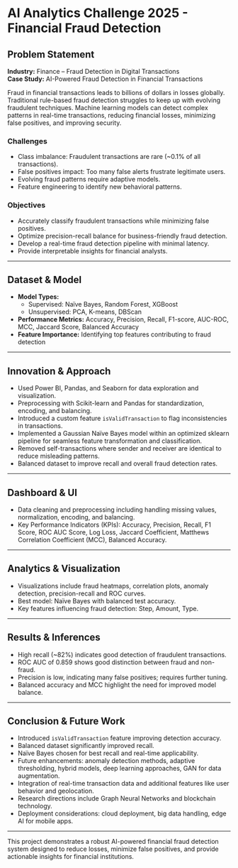 # AI Analytics Challenge 2025 - Financial Fraud Detection

## Problem Statement
**Industry:** Finance – Fraud Detection in Digital Transactions  
**Case Study:** AI-Powered Fraud Detection in Financial Transactions  

Fraud in financial transactions leads to billions of dollars in losses globally. Traditional rule-based fraud detection struggles to keep up with evolving fraudulent techniques. Machine learning models can detect complex patterns in real-time transactions, reducing financial losses, minimizing false positives, and improving security.

### Challenges
- Class imbalance: Fraudulent transactions are rare (~0.1% of all transactions).  
- False positives impact: Too many false alerts frustrate legitimate users.  
- Evolving fraud patterns require adaptive models.  
- Feature engineering to identify new behavioral patterns.  

### Objectives
- Accurately classify fraudulent transactions while minimizing false positives.  
- Optimize precision-recall balance for business-friendly fraud detection.  
- Develop a real-time fraud detection pipeline with minimal latency.  
- Provide interpretable insights for financial analysts.  

---

## Dataset & Model
- **Model Types:**  
  - Supervised: Naïve Bayes, Random Forest, XGBoost  
  - Unsupervised: PCA, K-means, DBScan  
- **Performance Metrics:** Accuracy, Precision, Recall, F1-score, AUC-ROC, MCC, Jaccard Score, Balanced Accuracy  
- **Feature Importance:** Identifying top features contributing to fraud detection  

---

## Innovation & Approach
- Used Power BI, Pandas, and Seaborn for data exploration and visualization.  
- Preprocessing with Scikit-learn and Pandas for standardization, encoding, and balancing.  
- Introduced a custom feature `isValidTransaction` to flag inconsistencies in transactions.  
- Implemented a Gaussian Naïve Bayes model within an optimized sklearn pipeline for seamless feature transformation and classification.  
- Removed self-transactions where sender and receiver are identical to reduce misleading patterns.  
- Balanced dataset to improve recall and overall fraud detection rates.  

---

## Dashboard & UI
- Data cleaning and preprocessing including handling missing values, normalization, encoding, and balancing.  
- Key Performance Indicators (KPIs): Accuracy, Precision, Recall, F1 Score, ROC AUC Score, Log Loss, Jaccard Coefficient, Matthews Correlation Coefficient (MCC), Balanced Accuracy.  

---

## Analytics & Visualization
- Visualizations include fraud heatmaps, correlation plots, anomaly detection, precision-recall and ROC curves.  
- Best model: Naïve Bayes with balanced test accuracy.  
- Key features influencing fraud detection: Step, Amount, Type.  

---

## Results & Inferences
- High recall (~82%) indicates good detection of fraudulent transactions.  
- ROC AUC of 0.859 shows good distinction between fraud and non-fraud.  
- Precision is low, indicating many false positives; requires further tuning.  
- Balanced accuracy and MCC highlight the need for improved model balance.  

---

## Conclusion & Future Work
- Introduced `isValidTransaction` feature improving detection accuracy.  
- Balanced dataset significantly improved recall.  
- Naïve Bayes chosen for best recall and real-time applicability.  
- Future enhancements: anomaly detection methods, adaptive thresholding, hybrid models, deep learning approaches, GAN for data augmentation.  
- Integration of real-time transaction data and additional features like user behavior and geolocation.  
- Research directions include Graph Neural Networks and blockchain technology.  
- Deployment considerations: cloud deployment, big data handling, edge AI for mobile apps.  

---

This project demonstrates a robust AI-powered financial fraud detection system designed to reduce losses, minimize false positives, and provide actionable insights for financial institutions.
